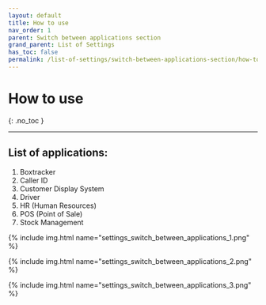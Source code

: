 ```yaml
---
layout: default
title: How to use
nav_order: 1
parent: Switch between applications section
grand_parent: List of Settings
has_toc: false
permalink: /list-of-settings/switch-between-applications-section/how-to-use
---
```


# How to use
{: .no_toc }

---

## List of applications:
1. Boxtracker
1. Caller ID
1. Customer Display System
1. Driver
1. HR (Human Resources)
1. POS (Point of Sale)
1. Stock Management

{% include img.html name="settings_switch_between_applications_1.png" %}

{% include img.html name="settings_switch_between_applications_2.png" %}

{% include img.html name="settings_switch_between_applications_3.png" %}
